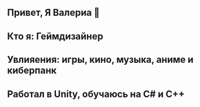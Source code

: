 ## Привет, Я Валериа 👋
## Кто я: Геймдизайнер 
## Увлияения: игры, кино, музыка, аниме и киберпанк
## Работал в Unity, обучаюсь на C# и C++

<!--
**Bloodwolf1325/Bloodwolf1325** is a ✨ _special_ ✨ repository because its `README.md` (this file) appears on your GitHub profile.

Here are some ideas to get you started:

- 🔭 I’m currently working on ...
- 🌱 I’m currently learning ...
- 👯 I’m looking to collaborate on ...
- 🤔 I’m looking for help with ...
- 💬 Ask me about ...
- 📫 How to reach me: ...
- 😄 Pronouns: ...
- ⚡ Fun fact: ...
-->
